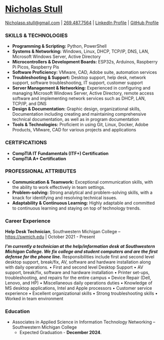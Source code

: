 # [Nicholas Stull](https://Nicholasstull.com)
[Nicholasp.stull@gmail.com](mailto:nicholasp.stull@gmail.com) | [269.487.7564]("tel:2694877564") | [LinkedIn Profile](https://www.linkedin.com/in/nicholasp-stull) | [GitHub Profile](https://www.github.com/tinkernerd)

### SKILLS & TECHNOLOGIES

- **Programming & Scripting:** Python, PowerShell
- **Systems & Networking:** Windows, Linux, DHCP, TCP/IP, DNS, LAN, Microsoft Windows Server, Active Directory
- **Microcontrollers & Development Boards:** ESP32s, Arduinos, Raspberry Pi Picos, Raspberry Pis
- **Software Proficiency:** VMware, CAD, Adobe suite, automation services
- **Troubleshooting & Support:** Desktop support, help desk, network support, software troubleshooting, IT support, customer support
- **Server Management & Networking:** Experienced in configuring and managing Microsoft Windows Server, Active Directory, remote access software and implementing network services such as DHCP, LAN, TCP/IP, and DNS
- **Design & Documentation:** Graphic design, organizational skills, Documentation including creating and maintaining comprehensive technical documentation, as well as in program documentation
- **Tools & Technologies:** Proficient in using Git, Linux, Docker, Adobe Products, VMware, CAD for various projects and applications

### CERTIFICATIONS

- **CompTIA IT Fundamentals (ITF+) Certification**
- **CompTIA A+ Certification**

### PROFESSIONAL ATTRIBUTES

- **Communication & Teamwork:** Exceptional communication skills, with the ability to work effectively in team settings.
- **Problem-solving:** Strong analytical and problem-solving skills, with a knack for identifying and resolving technical issues.
- **Adaptability & Continuous Learning:** Highly adaptable and committed to continuous learning and staying on top of technology trends.

<div style="page-break-after: always;"></div>

### Career Experience

**Help Desk Technician**, Southwestern Michigan College – https://swmich.edu | October 2021 - Present

***I'm currently a technician at the help/information desk at Southwestern Michigan College. We fix college and student computers and are the first defense for the phone line.***
Responsibilities include first and second level desktop support, break/fix, AV, software and hardware installation along with
daily operations.
• First and second level Desktop Support
• AV support, break/fix, software and hardware installation
• Printer set-ups, troubleshooting, and repairs for the entire campus
• Device Repair (Dell, Lenovo, and HP)
• Miscellaneous daily operations duties
• Knowledge of MS desktop applications, Intel and Apple processors
• Customer service experience
• Excellent organizational skills
• Strong troubleshooting skills
• Worked in team environment

### Education

- Associates in Applied Science in Information Technology Networking – Southwestern Michigan College 
	- Expected Graduation - **December 2024**.
